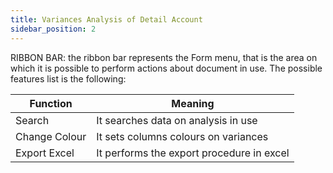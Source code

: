 ```yaml
---
title: Variances Analysis of Detail Account
sidebar_position: 2
---
```


RIBBON BAR: the ribbon bar represents the Form menu, that is the area on which it is possible to perform actions about document in use. The possible features list is the following:



| Function | Meaning |
| --- | --- |
| Search | It searches data on analysis in use |
| Change Colour | It sets columns colours on variances |
| Export Excel | It performs the export procedure in excel |







